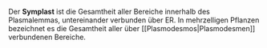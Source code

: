 Der **Symplast** ist die Gesamtheit aller Bereiche innerhalb des Plasmalemmas, untereinander verbunden über ER. In mehrzelligen Pflanzen bezeichnet es die Gesamtheit aller über [[Plasmodesmos|Plasmodesmen]] verbundenen Bereiche.